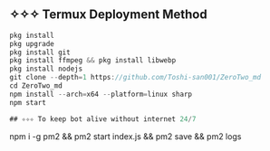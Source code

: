 </br> 

## ✧✧✧ Termux Deployment Method
```js
pkg install
pkg upgrade
pkg install git
pkg install ffmpeg && pkg install libwebp
pkg install nodejs
git clone --depth=1 https://github.com/Toshi-san001/ZeroTwo_md
cd ZeroTwo_md
npm install --arch=x64 --platform=linux sharp
npm start

## ✧✧✧ To keep bot alive without internet 24/7

```
npm i -g pm2 && pm2 start index.js && pm2 save && pm2 logs
```
